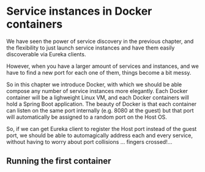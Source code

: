 # Service instances in Docker containers

We have seen the power of service discovery in the previous chapter, and the flexibility to just launch service instances and have them easily discoverable via Eureka clients.

However, when you have a larger amount of services and instances, and we have to find a new port for each one of them, things become a bit messy.

So in this chapter we introduce Docker, with which we should be able compose any number of service instances more elegantly. Each Docker container will be a lighweight Linux VM, and each Docker containers will hold a Spring Boot application. The beauty of Docker is that each container can listen on the same port internally \(e.g. 8080 at the guest\) but that port will automatically be assigned to a random port on the Host OS.

So, if we can get Eureka client to register the Host port instead of the guest port, we should be able to automagically address each and every service, without having to worry about port collisions ... fingers crossed!...

## Running the first container



